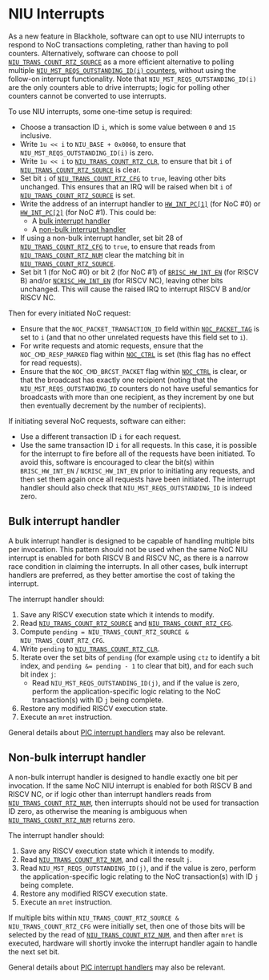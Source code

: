# NIU Interrupts

As a new feature in Blackhole, software can opt to use NIU interrupts to respond to NoC transactions completing, rather than having to poll counters. Alternatively, software can choose to poll [`NIU_TRANS_COUNT_RTZ_SOURCE`](MemoryMap.md#niu_trans_count_rtz_source) as a more efficient alternative to polling multiple [`NIU_MST_REQS_OUTSTANDING_ID(i)` counters](Counters.md), without using the follow-on interrupt functionality. Note that `NIU_MST_REQS_OUTSTANDING_ID(i)` are the only counters able to drive interrupts; logic for polling other counters cannot be converted to use interrupts.

To use NIU interrupts, some one-time setup is required:
* Choose a transaction ID `i`, which is some value between `0` and `15` inclusive.
* Write `1u << i` to `NIU_BASE + 0x0060`, to ensure that `NIU_MST_REQS_OUTSTANDING_ID(i)` is zero.
* Write `1u << i` to [`NIU_TRANS_COUNT_RTZ_CLR`](MemoryMap.md#niu_trans_count_rtz_clr), to ensure that bit `i` of [`NIU_TRANS_COUNT_RTZ_SOURCE`](MemoryMap.md#niu_trans_count_rtz_source) is clear.
* Set bit `i` of [`NIU_TRANS_COUNT_RTZ_CFG`](MemoryMap.md#niu_trans_count_rtz_cfg) to `true`, leaving other bits unchanged. This ensures that an IRQ will be raised when bit `i` of [`NIU_TRANS_COUNT_RTZ_SOURCE`](MemoryMap.md#niu_trans_count_rtz_source) is set.
* Write the address of an interrupt handler to [`HW_INT_PC[1]`](../TensixTile/PIC.md#memory-map) (for NoC #0) or [`HW_INT_PC[2]`](../TensixTile/PIC.md#memory-map) (for NoC #1). This could be:
    * A [bulk interrupt handler](#bulk-interrupt-handler)
    * A [non-bulk interrupt handler](#non-bulk-interrupt-handler)
* If using a non-bulk interrupt handler, set bit 28 of [`NIU_TRANS_COUNT_RTZ_CFG`](MemoryMap.md#niu_trans_count_rtz_cfg) to `true`, to ensure that reads from [`NIU_TRANS_COUNT_RTZ_NUM`](MemoryMap.md#niu_trans_count_rtz_num) clear the matching bit in [`NIU_TRANS_COUNT_RTZ_SOURCE`](MemoryMap.md#niu_trans_count_rtz_source).
* Set bit 1 (for NoC #0) or bit 2 (for NoC #1) of [`BRISC_HW_INT_EN`](../TensixTile/PIC.md#memory-map) (for RISCV B) and/or [`NCRISC_HW_INT_EN`](../TensixTile/PIC.md#memory-map) (for RISCV NC), leaving other bits unchanged. This will cause the raised IRQ to interrupt RISCV B and/or RISCV NC.

Then for every initiated NoC request:
* Ensure that the `NOC_PACKET_TRANSACTION_ID` field within [`NOC_PACKET_TAG`](MemoryMap.md#noc_packet_tag) is set to `i` (and that no other unrelated requests have this field set to `i`).
* For write requests and atomic requests, ensure that the `NOC_CMD_RESP_MARKED` flag within [`NOC_CTRL`](MemoryMap.md#noc_ctrl) is set (this flag has no effect for read requests).
* Ensure that the `NOC_CMD_BRCST_PACKET` flag within [`NOC_CTRL`](MemoryMap.md#noc_ctrl) is clear, or that the broadcast has exactly one recipient (noting that the `NIU_MST_REQS_OUTSTANDING_ID` counters do not have useful semantics for broadcasts with more than one recipient, as they increment by one but then eventually decrement by the number of recipients).

If initiating several NoC requests, software can either:
* Use a different transaction ID `i` for each request.
* Use the same transaction ID `i` for all requests. In this case, it is possible for the interrupt to fire before all of the requests have been initiated. To avoid this, software is encouraged to clear the bit(s) within `BRISC_HW_INT_EN` / `NCRISC_HW_INT_EN` prior to initiating any requests, and then set them again once all requests have been initiated. The interrupt handler should also check that `NIU_MST_REQS_OUTSTANDING_ID` is indeed zero.

## Bulk interrupt handler

A bulk interrupt handler is designed to be capable of handling multiple bits per invocation. This pattern should not be used when the same NoC NIU interrupt is enabled for both RISCV B and RISCV NC, as there is a narrow race condition in claiming the interrupts. In all other cases, bulk interrupt handlers are preferred, as they better amortise the cost of taking the interrupt.

The interrupt handler should:
1. Save any RISCV execution state which it intends to modify.
2. Read [`NIU_TRANS_COUNT_RTZ_SOURCE`](MemoryMap.md#niu_trans_count_rtz_source) and [`NIU_TRANS_COUNT_RTZ_CFG`](MemoryMap.md#niu_trans_count_rtz_cfg).
3. Compute `pending = NIU_TRANS_COUNT_RTZ_SOURCE & NIU_TRANS_COUNT_RTZ_CFG`.
4. Write `pending` to [`NIU_TRANS_COUNT_RTZ_CLR`](MemoryMap.md#niu_trans_count_rtz_clr).
5. Iterate over the set bits of `pending` (for example using `ctz` to identify a bit index, and `pending &= pending - 1` to clear that bit), and for each such bit index `j`:
    * Read `NIU_MST_REQS_OUTSTANDING_ID(j)`, and if the value is zero, perform the application-specific logic relating to the NoC transaction(s) with ID `j` being complete.
6. Restore any modified RISCV execution state.
7. Execute an `mret` instruction.

General details about [PIC interrupt handlers](../TensixTile/PIC.md#interrupt-handlers) may also be relevant.

## Non-bulk interrupt handler

A non-bulk interrupt handler is designed to handle exactly one bit per invocation. If the same NoC NIU interrupt is enabled for both RISCV B and RISCV NC, or if logic other than interrupt handlers reads from [`NIU_TRANS_COUNT_RTZ_NUM`](MemoryMap.md#niu_trans_count_rtz_num), then interrupts should not be used for transaction ID zero, as otherwise the meaning is ambiguous when [`NIU_TRANS_COUNT_RTZ_NUM`](MemoryMap.md#niu_trans_count_rtz_num) returns zero.

The interrupt handler should:
1. Save any RISCV execution state which it intends to modify.
2. Read [`NIU_TRANS_COUNT_RTZ_NUM`](MemoryMap.md#niu_trans_count_rtz_num), and call the result `j`.
3. Read `NIU_MST_REQS_OUTSTANDING_ID(j)`, and if the value is zero, perform the application-specific logic relating to the NoC transaction(s) with ID `j` being complete.
4. Restore any modified RISCV execution state.
5. Execute an `mret` instruction.

If multiple bits within `NIU_TRANS_COUNT_RTZ_SOURCE & NIU_TRANS_COUNT_RTZ_CFG` were initially set, then one of those bits will be selected by the read of [`NIU_TRANS_COUNT_RTZ_NUM`](MemoryMap.md#niu_trans_count_rtz_num), and then after `mret` is executed, hardware will shortly invoke the interrupt handler again to handle the next set bit.

General details about [PIC interrupt handlers](../TensixTile/PIC.md#interrupt-handlers) may also be relevant.
